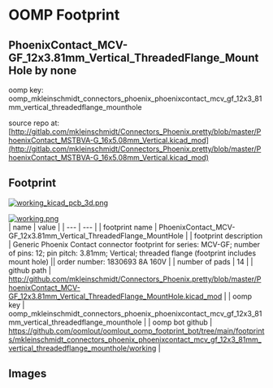 # OOMP Footprint  
## PhoenixContact_MCV-GF_12x3.81mm_Vertical_ThreadedFlange_MountHole  by none  
  
oomp key: oomp_mkleinschmidt_connectors_phoenix_phoenixcontact_mcv_gf_12x3_81mm_vertical_threadedflange_mounthole  
  
source repo at: [http://gitlab.com/mkleinschmidt/Connectors_Phoenix.pretty/blob/master/PhoenixContact_MSTBVA-G_16x5.08mm_Vertical.kicad_mod](http://gitlab.com/mkleinschmidt/Connectors_Phoenix.pretty/blob/master/PhoenixContact_MSTBVA-G_16x5.08mm_Vertical.kicad_mod)  
## Footprint  
  
[![working_kicad_pcb_3d.png](working_kicad_pcb_3d_600.png)](working_kicad_pcb_3d.png)  
  
[![working.png](working_600.png)](working.png)  
| name | value | 
| --- | --- | 
| footprint name | PhoenixContact_MCV-GF_12x3.81mm_Vertical_ThreadedFlange_MountHole | 
| footprint description | Generic Phoenix Contact connector footprint for series: MCV-GF; number of pins: 12; pin pitch: 3.81mm; Vertical; threaded flange (footprint includes mount hole) || order number: 1830693 8A 160V | 
| number of pads | 14 | 
| github path | http://github.com/mkleinschmidt/Connectors_Phoenix.pretty/blob/master/PhoenixContact_MCV-GF_12x3.81mm_Vertical_ThreadedFlange_MountHole.kicad_mod | 
| oomp key | oomp_mkleinschmidt_connectors_phoenix_phoenixcontact_mcv_gf_12x3_81mm_vertical_threadedflange_mounthole | 
| oomp bot github | https://github.com/oomlout/oomlout_oomp_footprint_bot/tree/main/footprints/mkleinschmidt_connectors_phoenix_phoenixcontact_mcv_gf_12x3_81mm_vertical_threadedflange_mounthole/working | 
## Images  
